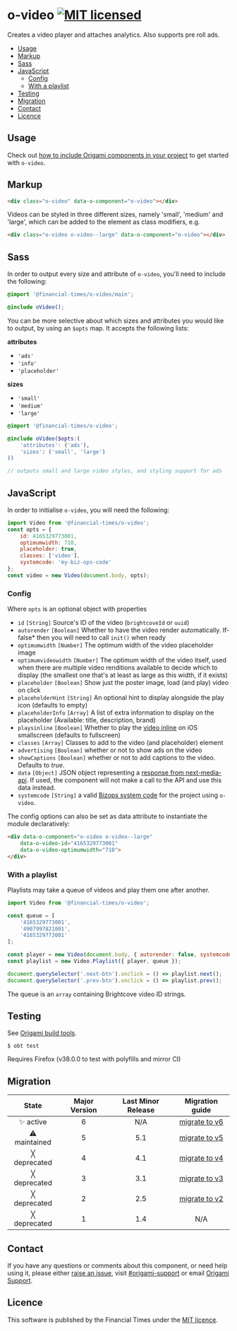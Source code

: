 # o-video [![MIT licensed](https://img.shields.io/badge/license-MIT-blue.svg)](#licence)

Creates a video player and attaches analytics. Also supports pre roll ads.

- [Usage](#usage)
- [Markup](#markup)
- [Sass](#sass)
- [JavaScript](#javascript)
	- [Config](#config)
	- [With a playlist](#with-a-playlist)
- [Testing](#testing)
- [Migration](#migration)
- [Contact](#contact)
- [Licence](#licence)

## Usage

Check out [how to include Origami components in your project](https://origami.ft.com/docs/components/#including-origami-components-in-your-project) to get started with `o-video`.

## Markup

```html
<div class="o-video" data-o-component="o-video"></div>
```

Videos can be styled in three different sizes, namely 'small', 'medium' and 'large', which can be added to the element as class modifiers, e.g.

```html
<div class="o-video o-video--large" data-o-component="o-video"></div>
```

## Sass

In order to output every size and attribute of `o-video`, you'll need to include the following:

```scss
@import '@financial-times/o-video/main';

@include oVideo();
```

You can be more selective about which sizes and attributes you would like to output, by using an `$opts` map. It accepts the following lists:

**attributes**
- `'ads'`
- `'info'`
- `'placeholder'`

**sizes**
- `'small'`
- `'medium'`
- `'large'`

```scss
@import '@financial-times/o-video';

@include oVideo($opts:(
	'attributes': ('ads'),
	'sizes': ('small', 'large')
))

// outputs small and large video styles, and styling support for ads
```

## JavaScript

In order to initialise `o-video`, you will need the following:

```js
import Video from '@financial-times/o-video';
const opts = {
	id: 4165329773001,
	optimumwidth: 710,
	placeholder: true,
	classes: ['video'],
	systemcode: 'my-biz-ops-code'
};
const video = new Video(document.body, opts);
```

### Config

Where `opts` is an optional object with properties

- `id` `[String]` Source's ID of the video (`brightcoveId` or `uuid`)
- `autorender` `[Boolean]` Whether to have the video render automatically. If-false* then you will need to call `init()` when ready
- `optimumwidth` `[Number]` The optimum width of the video placeholder image
- `optimumvideowidth` `[Number]` The optimum width of the video itself, used when there are multiple video renditions available to
 decide which to display (the smallest one that's at least as large as this width, if it exists)
- `placeholder` `[Boolean]` Show just the poster image, load (and play) video on click
- `placeholderHint` `[String]` An optional hint to display alongside the play icon (defaults to empty)
- `placeholderInfo` `[Array]` A list of extra information to display on the placeholder (Available: title, description, brand)
- `playsinline` `[Boolean]` Whether to play the [video inline](https://webkit.org/blog/6784/new-video-policies-for-ios/) on iOS smallscreen (defaults to fullscreen)
- `classes` `[Array]` Classes to add to the video (and placeholder) element
- `advertising` `[Boolean]` whether or not to show ads on the video
- `showCaptions` `[Boolean]` whether or not to add captions to the video. Defaults to *true*.
- `data` `[Object]` JSON object representing a [response from next-media-api](https://next-media-api.ft.com/v1/eebe9cb5-8d4c-3bd7-8dd9-50e869e2f526). If used, the component will not make a call to the API and use this data instead.
- `systemcode` `[String]` a valid [Bizops system code](https://biz-ops.in.ft.com/list/Systems) for the project using `o-video`.

The config options can also be set as data attribute to instantiate the module declaratively:

```html
<div data-o-component="o-video o-video--large"
	data-o-video-id="4165329773001"
	data-o-video-optimumwidth="710">
</div>
```

### With a playlist

Playlists may take a queue of videos and play them one after another.

```js
import Video from '@financial-times/o-video';

const queue = [
	'4165329773001',
	'4907997821001',
	'4165329773001'
];

const player = new Video(document.body, { autorender: false, systemcode: 'my-biz-ops-code' });
const playlist = new Video.Playlist({ player, queue });

document.querySelector('.next-btn').onclick = () => playlist.next();
document.querySelector('.prev-btn').onclick = () => playlist.prev();
```

The queue is an `array` containing Brightcove video ID strings.

## Testing
See [Origami build tools](https://github.com/Financial-Times/origami-build-tools).

```
$ obt test
```

Requires Firefox (v38.0.0 to test with polyfills and mirror CI)


## Migration

State | Major Version | Last Minor Release | Migration guide |
:---: | :---: | :---: | :---:
✨ active | 6 | N/A | [migrate to v6](MIGRATION.md#migrating-from-v5-to-v6) |
⚠ maintained | 5 | 5.1 | [migrate to v5](MIGRATION.md#migrating-from-v4-to-v5) |
╳ deprecated| 4 | 4.1 | [migrate to v4](MIGRATION.md#migrating-from-v3-to-v4) |
╳ deprecated | 3 | 3.1 | [migrate to v3](MIGRATION.md#migrating-from-v2-to-v3) |
╳ deprecated | 2 | 2.5 | [migrate to v2](MIGRATION.md#migrating-from-v1-to-v2) |
╳ deprecated | 1 | 1.4 | N/A |

## Contact

If you have any questions or comments about this component, or need help using it, please either [raise an issue](https://github.com/Financial-Times/o-video/issues), visit [#origami-support](https://financialtimes.slack.com/messages/origami-support/) or email [Origami Support](mailto:origami-support@ft.com).

## Licence

This software is published by the Financial Times under the [MIT licence](http://opensource.org/licenses/MIT).
